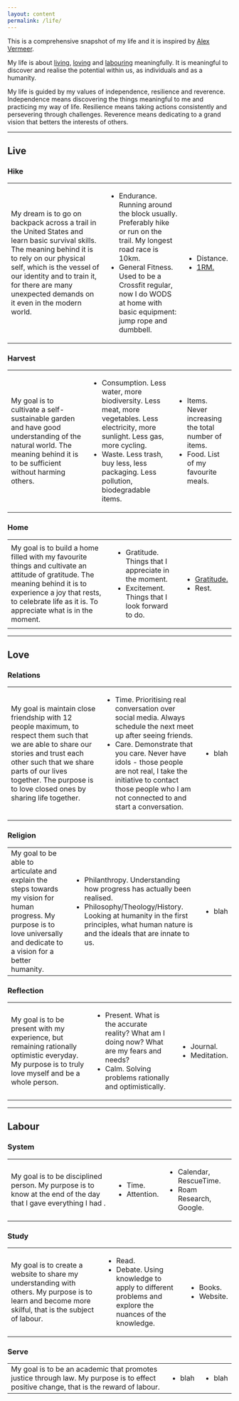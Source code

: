 ```yaml
---
layout: content
permalink: /life/
---
```


This is a comprehensive snapshot of my life and it is inspired by [Alex Vermeer](https://alexvermeer.com/life-hacking/).

My life is about <a href="#live">living</a>, <a href="#love">loving</a> and <a href="#labour">labouring</a> meaningfully. It is meaningful to discover and realise the potential within us, as individuals and as a humanity.

My life is guided by my values of independence, resilience and reverence. Independence means discovering the things meaningful to me and practicing my way of life. Resilience means taking actions consistently and persevering through challenges. Reverence means dedicating to a grand vision that betters the interests of others.

----

## <a id="live" class="no-hov">Live</a>

### Hike

<table style="width:100%">
  <tr>
    <td>My dream is to go on backpack across a trail in the United States and learn basic survival skills. The meaning behind it is to rely on our physical self, which is the vessel of our identity and to train it, for there are many unexpected demands on it even in the modern world.</td>
    <td><ul>
    <li>Endurance. Running around the block usually. Preferably hike or run on the trail. My longest road race is 10km.</li>
    <li>General Fitness. Used to be a Crossfit regular, now I do WODS at home with basic equipment: jump rope and dumbbell.</li>
    </ul></td>
    <td><ul>
    <li>Distance.</li>
    <li><a href="{{ "/workout/" }}">1RM.</a></li>
    </ul></td>
  </tr>
</table>

### Harvest

<table style="width:100%">
  <tr>
    <td>My goal is to cultivate a self-sustainable garden and have good understanding of the natural world. The meaning behind it is to be sufficient without harming others.</td>
    <td><ul>
    <li>Consumption. Less water, more biodiversity. Less meat, more vegetables. Less electricity, more sunlight. Less gas, more cycling.</li>
    <li>Waste. Less trash, buy less, less packaging. Less pollution, biodegradable items.</li>
    </ul></td>
    <td><ul>
    <li>Items. Never increasing the total number of items.</li>
    <li>Food. List of my favourite meals.</li>
    </ul></td>
  </tr>
</table>

### Home

<table style="width:100%">
  <tr>
    <td>My goal is to build a home filled with my favourite things and cultivate an attitude of gratitude. The meaning behind it is to experience a joy that rests, to celebrate life as it is. To appreciate what is in the moment.</td>
    <td><ul>
    <li>Gratitude. Things that I appreciate in the moment.</li>
    <li>Excitement. Things that I look forward to do.</li>
    </ul></td>
    <td><ul>
    <li><a href="{{ "/gratitude/" }}">Gratitude.</a></li>
    <li>Rest.</li>
    </ul></td>
  </tr>
</table>

----

## <a id="love" class="no-hov">Love</a>

### Relations

<table style="width:100%">
  <tr>
    <td>My goal is maintain close friendship with 12 people maximum, to respect them such that we are able to share our stories and trust each other such that we share parts of our lives together. The purpose is to love closed ones by sharing life together.</td>
    <td><ul>
    <li>Time. Prioritising real conversation over social media. Always schedule the next meet up after seeing friends.</li>
    <li>Care. Demonstrate that you care. Never have idols - those people are not real, I take the initiative to contact those people who I am not connected to and start a conversation.</li>  
    </ul></td>
    <td><ul>
    <li>blah</li>
    </ul></td>
  </tr>
</table>

### Religion

<table style="width:100%">
  <tr>
    <td>My goal to be able to articulate and explain the steps towards my vision for human progress. My purpose is to love universally and dedicate to a vision for a better humanity.</td>
    <td><ul>
    <li>Philanthropy. Understanding how progress has actually been realised.</li>
    <li>Philosophy/Theology/History. Looking at humanity in the first principles, what human nature is and the ideals that are innate to us.</li>
    </ul></td>
    <td><ul>
    <li>blah</li>
    </ul></td>
  </tr>
</table>

### Reflection

<table style="width:100%">
  <tr>
    <td>My goal is to be present with my experience, but remaining rationally optimistic everyday. My purpose is to truly love myself and be a whole person.</td>
    <td><ul>
    <li>Present. What is the accurate reality? What am I doing now? What are my fears and needs?</li>
    <li>Calm. Solving problems rationally and optimistically.</li>
    </ul></td>
    <td><ul>
    <li>Journal.</li>
    <li>Meditation.</li>
    </ul></td>
  </tr>
</table>

----

## <a id="labour" class="no-hov">Labour</a>

### System

<table style="width:100%">
  <tr>
    <td>My goal is to be disciplined person. My purpose is to know at the end of the day that I gave everything I had .</td>
    <td><ul>
    <li>Time.</li>
    <li>Attention.</li>
    </ul></td>
    <td><ul>
    <li>Calendar, RescueTime.</li>
    <li>Roam Research, Google.</li>
    </ul></td>
  </tr>
</table>

### Study

<table style="width:100%">
  <tr>
    <td>My goal is to create a website to share my understanding with others. My purpose is to learn and become more skilful, that is the subject of labour.</td>
    <td><ul>
    <li>Read.</li>
    <li>Debate. Using knowledge to apply to different problems and explore the nuances of the knowledge.</li>
    </ul></td>
    <td><ul>
    <li>Books.</li>
    <li>Website.</li>
    </ul></td>
  </tr>
</table>

### Serve

<table style="width:100%">
  <tr>
    <td>My goal is to be an academic that promotes justice through law. My purpose is to effect positive change, that is the reward of labour.</td>
    <td><ul>
    <li>blah</li>
    </ul></td>
    <td><ul>
    <li>blah</li>
    </ul></td>
  </tr>
</table>
